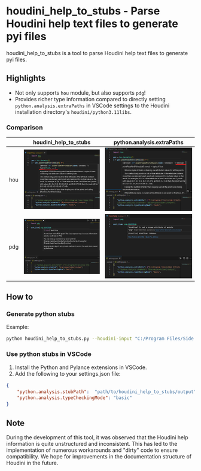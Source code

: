 # houdini_help_to_stubs - Parse Houdini help text files to generate pyi files

houdini_help_to_stubs is a tool to parse Houdini help text files to generate pyi files.

## Highlights
- Not only supports `hou` module, but also supports `pdg`!
- Provides richer type information compared to directly setting `python.analysis.extraPaths` in VSCode settings to the Houdini installation directory's `houdini/python3.11libs`.

### Comparison

|  | houdini_help_to_stubs | python.analysis.extraPaths |
| :-: | :-: | :-: |
| hou | ![](images_for_readme/hou_with_stubPath.png) | ![](images_for_readme/hou_with_exraPaths.png) |
| pdg | ![](images_for_readme/pdg_with_stabPath.png) | ![](images_for_readme/pdg_with_extraPaths.png) |

## How to

### Generate python stubs

Example:

```bash
python houdini_help_to_stubs.py --houdini-input "C:/Program Files/Side Effects Software/Houdini 20.5.278"
```

### Use python stubs in VSCode

1. Install the Python and Pylance extensions in VSCode.
2. Add the following to your settings.json file:

```json
{
    "python.analysis.stubPath":  "path/to/houdini_help_to_stubs/output",
    "python.analysis.typeCheckingMode": "basic"
}
```

## Note

During the development of this tool, it was observed that the Houdini help information is quite unstructured and inconsistent. This has led to the implementation of numerous workarounds and "dirty" code to ensure compatibility. We hope for improvements in the documentation structure of Houdini in the future.
